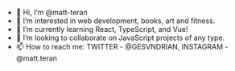 - 👋 Hi, I’m @matt-teran
- 👀 I’m interested in web development, books, art and fitness.
- 🌱 I’m currently learning React, TypeScript, and Vue!
- 💞️ I’m looking to collaborate on JavaScript projects of any type.
- 📫 How to reach me: TWITTER - @GESVNDRIAN, INSTAGRAM - @matt.teran

<!---
matt-teran/matt-teran is a ✨ special ✨ repository because its `README.md` (this file) appears on your GitHub profile.
You can click the Preview link to take a look at your changes.
--->
